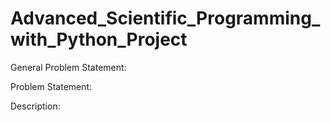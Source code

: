# Advanced_Scientific_Programming_with_Python_Project

General Problem Statement:

Problem Statement:

Description:
